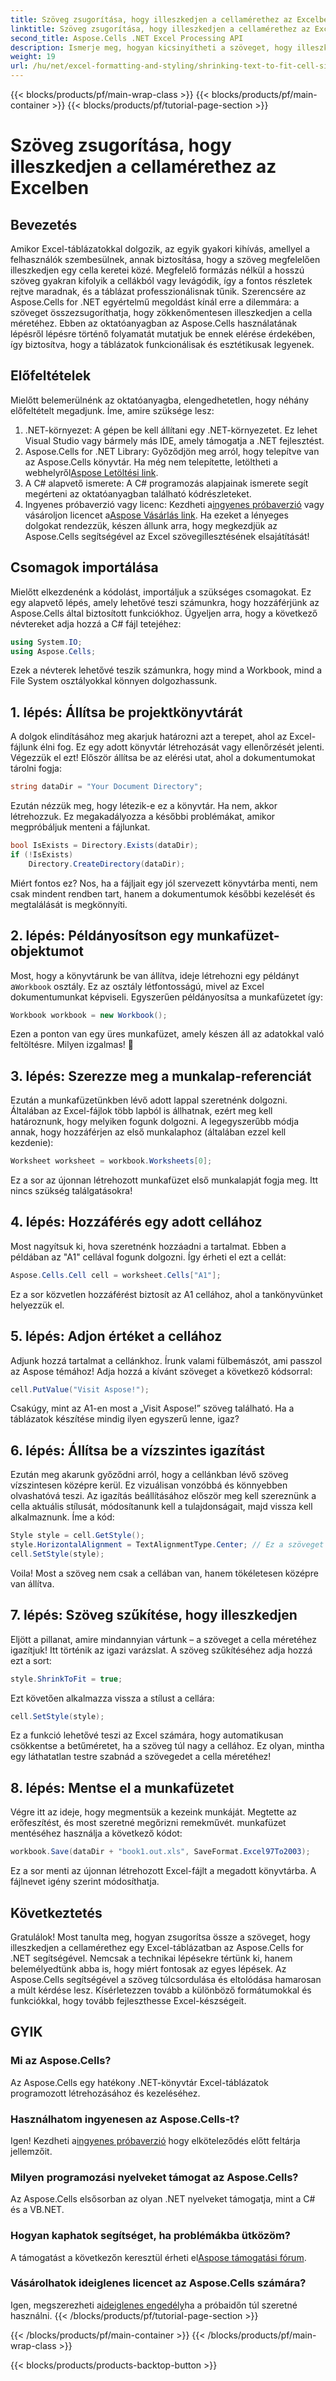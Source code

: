 ```yaml
---
title: Szöveg zsugorítása, hogy illeszkedjen a cellamérethez az Excelben
linktitle: Szöveg zsugorítása, hogy illeszkedjen a cellamérethez az Excelben
second_title: Aspose.Cells .NET Excel Processing API
description: Ismerje meg, hogyan kicsinyítheti a szöveget, hogy illeszkedjen a cellamérethez az Excelben az Aspose.Cells for .NET segítségével. Lépésről lépésre bemutató oktatóanyag. Kezdje el optimalizálni a táblázatait.
weight: 19
url: /hu/net/excel-formatting-and-styling/shrinking-text-to-fit-cell-size/
---
```


{{< blocks/products/pf/main-wrap-class >}}
{{< blocks/products/pf/main-container >}}
{{< blocks/products/pf/tutorial-page-section >}}

# Szöveg zsugorítása, hogy illeszkedjen a cellamérethez az Excelben

## Bevezetés
Amikor Excel-táblázatokkal dolgozik, az egyik gyakori kihívás, amellyel a felhasználók szembesülnek, annak biztosítása, hogy a szöveg megfelelően illeszkedjen egy cella keretei közé. Megfelelő formázás nélkül a hosszú szöveg gyakran kifolyik a cellákból vagy levágódik, így a fontos részletek rejtve maradnak, és a táblázat professzionálisnak tűnik. Szerencsére az Aspose.Cells for .NET egyértelmű megoldást kínál erre a dilemmára: a szöveget összezsugoríthatja, hogy zökkenőmentesen illeszkedjen a cella méretéhez. Ebben az oktatóanyagban az Aspose.Cells használatának lépésről lépésre történő folyamatát mutatjuk be ennek elérése érdekében, így biztosítva, hogy a táblázatok funkcionálisak és esztétikusak legyenek. 
## Előfeltételek
Mielőtt belemerülnénk az oktatóanyagba, elengedhetetlen, hogy néhány előfeltételt megadjunk. Íme, amire szüksége lesz:
1. .NET-környezet: A gépen be kell állítani egy .NET-környezetet. Ez lehet Visual Studio vagy bármely más IDE, amely támogatja a .NET fejlesztést.
2.  Aspose.Cells for .NET Library: Győződjön meg arról, hogy telepítve van az Aspose.Cells könyvtár. Ha még nem telepítette, letöltheti a webhelyről[Aspose Letöltési link](https://releases.aspose.com/cells/net/).
3. A C# alapvető ismerete: A C# programozás alapjainak ismerete segít megérteni az oktatóanyagban található kódrészleteket.
4.  Ingyenes próbaverzió vagy licenc: Kezdheti a[ingyenes próbaverzió](https://releases.aspose.com/) vagy vásároljon licencet a[Aspose Vásárlás link](https://purchase.aspose.com/buy).
Ha ezeket a lényeges dolgokat rendezzük, készen állunk arra, hogy megkezdjük az Aspose.Cells segítségével az Excel szövegillesztésének elsajátítását!
## Csomagok importálása
Mielőtt elkezdenénk a kódolást, importáljuk a szükséges csomagokat. Ez egy alapvető lépés, amely lehetővé teszi számunkra, hogy hozzáférjünk az Aspose.Cells által biztosított funkciókhoz. Ügyeljen arra, hogy a következő névtereket adja hozzá a C# fájl tetejéhez:
```csharp
using System.IO;
using Aspose.Cells;
```
Ezek a névterek lehetővé teszik számunkra, hogy mind a Workbook, mind a File System osztályokkal könnyen dolgozhassunk.
## 1. lépés: Állítsa be projektkönyvtárát
A dolgok elindításához meg akarjuk határozni azt a terepet, ahol az Excel-fájlunk élni fog. Ez egy adott könyvtár létrehozását vagy ellenőrzését jelenti. Végezzük el ezt!
Először állítsa be az elérési utat, ahol a dokumentumokat tárolni fogja:
```csharp
string dataDir = "Your Document Directory";
```
Ezután nézzük meg, hogy létezik-e ez a könyvtár. Ha nem, akkor létrehozzuk. Ez megakadályozza a későbbi problémákat, amikor megpróbáljuk menteni a fájlunkat.
```csharp
bool IsExists = Directory.Exists(dataDir);
if (!IsExists)
    Directory.CreateDirectory(dataDir);
```
Miért fontos ez? Nos, ha a fájljait egy jól szervezett könyvtárba menti, nem csak mindent rendben tart, hanem a dokumentumok későbbi kezelését és megtalálását is megkönnyíti.
## 2. lépés: Példányosítson egy munkafüzet-objektumot
 Most, hogy a könyvtárunk be van állítva, ideje létrehozni egy példányt a`Workbook` osztály. Ez az osztály létfontosságú, mivel az Excel dokumentumunkat képviseli.
Egyszerűen példányosítsa a munkafüzetet így:
```csharp
Workbook workbook = new Workbook();
```
Ezen a ponton van egy üres munkafüzet, amely készen áll az adatokkal való feltöltésre. Milyen izgalmas! 🎉
## 3. lépés: Szerezze meg a munkalap-referenciát
Ezután a munkafüzetünkben lévő adott lappal szeretnénk dolgozni. Általában az Excel-fájlok több lapból is állhatnak, ezért meg kell határoznunk, hogy melyiken fogunk dolgozni.
A legegyszerűbb módja annak, hogy hozzáférjen az első munkalaphoz (általában ezzel kell kezdenie):
```csharp
Worksheet worksheet = workbook.Worksheets[0];
```
Ez a sor az újonnan létrehozott munkafüzet első munkalapját fogja meg. Itt nincs szükség találgatásokra!
## 4. lépés: Hozzáférés egy adott cellához
Most nagyítsuk ki, hova szeretnénk hozzáadni a tartalmat. Ebben a példában az "A1" cellával fogunk dolgozni.
Így érheti el ezt a cellát:
```csharp
Aspose.Cells.Cell cell = worksheet.Cells["A1"];
```
Ez a sor közvetlen hozzáférést biztosít az A1 cellához, ahol a tankönyvünket helyezzük el.
## 5. lépés: Adjon értéket a cellához
Adjunk hozzá tartalmat a cellánkhoz. Írunk valami fülbemászót, ami passzol az Aspose témához!
Adja hozzá a kívánt szöveget a következő kódsorral:
```csharp
cell.PutValue("Visit Aspose!");
```
Csakúgy, mint az A1-en most a „Visit Aspose!” szöveg található. Ha a táblázatok készítése mindig ilyen egyszerű lenne, igaz?
## 6. lépés: Állítsa be a vízszintes igazítást
Ezután meg akarunk győződni arról, hogy a cellánkban lévő szöveg vízszintesen középre kerül. Ez vizuálisan vonzóbbá és könnyebben olvashatóvá teszi.
Az igazítás beállításához először meg kell szereznünk a cella aktuális stílusát, módosítanunk kell a tulajdonságait, majd vissza kell alkalmaznunk. Íme a kód:
```csharp
Style style = cell.GetStyle();
style.HorizontalAlignment = TextAlignmentType.Center; // Ez a szöveget középre igazítja
cell.SetStyle(style);
```
Voila! Most a szöveg nem csak a cellában van, hanem tökéletesen középre van állítva.
## 7. lépés: Szöveg szűkítése, hogy illeszkedjen
Eljött a pillanat, amire mindannyian vártunk – a szöveget a cella méretéhez igazítjuk! Itt történik az igazi varázslat.
A szöveg szűkítéséhez adja hozzá ezt a sort:
```csharp
style.ShrinkToFit = true;
```
Ezt követően alkalmazza vissza a stílust a cellára:
```csharp
cell.SetStyle(style);
```
Ez a funkció lehetővé teszi az Excel számára, hogy automatikusan csökkentse a betűméretet, ha a szöveg túl nagy a cellához. Ez olyan, mintha egy láthatatlan testre szabnád a szövegedet a cella méretéhez!
## 8. lépés: Mentse el a munkafüzetet
Végre itt az ideje, hogy megmentsük a kezeink munkáját. Megtette az erőfeszítést, és most szeretné megőrizni remekművét.
munkafüzet mentéséhez használja a következő kódot:
```csharp
workbook.Save(dataDir + "book1.out.xls", SaveFormat.Excel97To2003);
```
Ez a sor menti az újonnan létrehozott Excel-fájlt a megadott könyvtárba. A fájlnevet igény szerint módosíthatja.
## Következtetés
Gratulálok! Most tanulta meg, hogyan zsugorítsa össze a szöveget, hogy illeszkedjen a cellamérethez egy Excel-táblázatban az Aspose.Cells for .NET segítségével. Nemcsak a technikai lépésekre tértünk ki, hanem belemélyedtünk abba is, hogy miért fontosak az egyes lépések. Az Aspose.Cells segítségével a szöveg túlcsordulása és eltolódása hamarosan a múlt kérdése lesz. Kísérletezzen tovább a különböző formátumokkal és funkciókkal, hogy tovább fejleszthesse Excel-készségeit.
## GYIK
### Mi az Aspose.Cells?  
Az Aspose.Cells egy hatékony .NET-könyvtár Excel-táblázatok programozott létrehozásához és kezeléséhez.
### Használhatom ingyenesen az Aspose.Cells-t?  
 Igen! Kezdheti a[ingyenes próbaverzió](https://releases.aspose.com/) hogy elköteleződés előtt feltárja jellemzőit.
### Milyen programozási nyelveket támogat az Aspose.Cells?  
Az Aspose.Cells elsősorban az olyan .NET nyelveket támogatja, mint a C# és a VB.NET.
### Hogyan kaphatok segítséget, ha problémákba ütközöm?  
 A támogatást a következőn keresztül érheti el[Aspose támogatási fórum](https://forum.aspose.com/c/cells/9).
### Vásárolhatok ideiglenes licencet az Aspose.Cells számára?  
 Igen, megszerezheti a[ideiglenes engedély](https://purchase.aspose.com/temporary-license/)ha a próbaidőn túl szeretné használni.
{{< /blocks/products/pf/tutorial-page-section >}}

{{< /blocks/products/pf/main-container >}}
{{< /blocks/products/pf/main-wrap-class >}}

{{< blocks/products/products-backtop-button >}}
